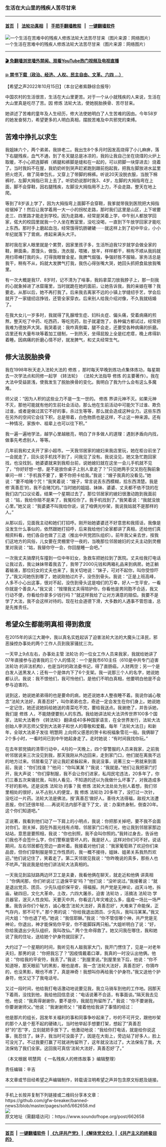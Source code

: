 ### 生活在大山里的残疾人苦尽甘来
------------------------

#### [首页](https://github.com/gfw-breaker/banned-news3/blob/master/README.md) &nbsp;&nbsp;|&nbsp;&nbsp; [法轮功真相](https://github.com/begood0513/basic/blob/master/README.md)  &nbsp;&nbsp;|&nbsp;&nbsp; [手把手翻墙教程](https://github.com/gfw-breaker/guides/wiki)  &nbsp;&nbsp;|&nbsp;&nbsp; [一键翻墙软件](https://github.com/gfw-breaker/nogfw/blob/master/README.md)  



<div><img alt="一个生活在苦难中的残疾人修炼法轮大法苦尽甘来（图片来源：网络图片）" src="https://img.soundofhope.org/2022-10/1665869416485.jpg"/>
<br/><figcaption class="caption">
 一个生活在苦难中的残疾人修炼法轮大法苦尽甘来（图片来源：网络图片）
</figcaption></div><hr/>

#### [ 🎬  免翻墙浏览墙外禁闻、观看YouTube热门视频及电视直播](https://github.com/gfw-breaker/HelloWorld)

#### [ 💥  禁书下载（政治、经济、人权、民主自由、文革、六四 ...）](https://github.com/gfw-breaker/books/blob/master/README.md)

<div><div class="Content__Wrapper sc-1bvya0-0 elmmKw">
 <div id="post_place_1">
 </div>
 <p class="meta-top">
  <span class="meta">
   【希望之声2022年10月15日】（本台记者紫静综合报导）
  </span>
 </p>
 <p style="text-align:justify">
  中国农村的生活很苦，生活在大山里更苦。对于一个从小就残疾的人来说，生活在大山里真是吃尽了苦。因
  <ok href="/term/554195">
   修炼
  </ok>
  法轮大法，使她脱胎换骨、苦尽甘来。
 </p>
 <p>
  她讲述了苦难的童年及人生经历，修大法使她明白了人生苦难的因由。今年58岁的她发奋努力，希望更多的人明白真相，摆脱苦难及中共邪党的束缚。
 </p>
 <h2>
  <strong>
   苦难中挣扎以求生
  </strong>
 </h2>
 <p>
  我姐妹六个，两个弟弟，我排老二。我出生8个多月时因发高烧得了小儿麻痹，落下右腿残疾，血气不通，到了冬天腿总是冰凉的，我妈让我自己坐在烧煤的火炉上取暖，不小心把连脚裤（裤腿和裤脚是缝和在一起的，可以把脚一块穿进去）烧着了。当时我妈不在屋，我奶奶听到哭声赶紧跑到跟前抱起我，把我左脚放进水盆里把火熄灭，做了简单包扎，又穿上了带脚的棉裤。听说20天没脱衣服，当脱下棉裤时，左脚大拇指已背上去了。听奶奶说那时我3、4岁，左脚的大拇指弯在上面，脚不会穿鞋，因右腿残疾，左脚没大拇指用不上力，不会走路，整天在地上爬。
 </p>
 <p>
  等到了8岁该上学了，因为大拇指弯上面脚不会穿鞋，我爹就带我到医院把大拇指给锯掉了！然后让我学着用一大一小的拐杖走路，那时我们这里是山区，上下坡要走三、四里路才能走到学校。因为走路难，经常是哭着上学，中午别人都放学回家，偌大的校园里就我一个人坐在教室里，没吃没喝，一直到下午放学回家才能吃上东西。那时手上磨起血泡，经常饿得饥肠辘辘⋯⋯就这样上到了初中毕业，小小年纪就落下了胃病，疼起来满头大汗。
 </p>
 <p>
  那时我在家人眼里就是个累赘，因家里孩子多，生活所迫我12岁就学会做全家的鞋，擀面条，蒸馒头，做饭，洗衣服，喂猪，放羊，样样都干，稍有不顺从我妈就用扫帚棒打我的头，打得我眼冒金星。我脾气倔强，争强好胜不服输，家务活总是我干，稍有不从，妈就大发脾气打我，我伤心得张嘴大哭，她回头抓把食盐放我嘴里。
 </p>
 <p>
  有一次大概是我17、8岁时，记不清为了啥事，我妈拿菜刀放我脖子上，那一刻我的心就象掉进了冰窟窿里，当时就跪在她的面前，让她告诉我，我的亲娘在哪？我要走。从那以后，她不再打我了。后来我去离家不远的小镇上学缝纫手艺，学会后就开了一家缝纫店挣钱，还管全家穿衣。后来别人给我介绍对像，不久我就结婚了。
 </p>
 <p>
  在我大女儿一岁多时，我就得了乳腺增生症、妇科炎症、偏头痛，受着病痛的煎熬，整天吃了中药、吃西药，等吃完药，肚子就灌饱了，各种偏方都试过，经常把我难为德放声大哭。我哭着说：我咋真倒霉，腿不会走，还要受各种病痛的折磨。店里还有大量布块等着加工缝制，一到热天，坐得屁股上全是红疙瘩，晚上疼得趴着睡。因病痛的折磨心情不好，就发脾气，和丈夫经常生气。
 </p>
 <h2>
  <strong>
   修大法脱胎换骨
  </strong>
 </h2>
 <p>
  我在1998年秋天走入法轮大法的
  <ok href="/term/554195">
   修炼
  </ok>
  ，那时每天早晚到炼功点集体炼功，每星期去一次学法点和同修一起学
  <ok href="/term/30275">
   《转法轮》
  </ok>
  （法轮大法指导
  <ok href="/term/554195">
   修炼
  </ok>
  的主要著作）。我在大法中受益匪浅，使我发生了脱胎换骨的变化。我明白了我为什么会有这么多魔难。
 </p>
 <p>
  师父说：“因为人积的这些业力不是一生一世的。
  <ok href="/term/554195">
   修炼
  </ok>
  界讲元神不灭。如果元神不灭，那他可能就有他的生前社会活动，那么他在生前活动中可能欠下过谁、欺负过谁，或者是做过其它不好的事，杀过生等等，那么就会造成这种业力。这些东西在另外的空间它会往下积，总是带着，白色物质也是这样，不止这一种来源。还有一种情况，家族中、祖辈上也可以往下积。”
 </p>
 <p>
  我一遍一遍地学法，越学心里越敞亮，明白了许多做人的道理：遇到矛盾向内找，做事先考虑别人，等等。
 </p>
 <p>
  几年前我和丈夫开了家小超市。一天我邻居家的媳妇来我店里玩，她在柜台前坐了一会就走了，回头说手机找不到了，问我见了没有。我说没见，她又急忙跑回家找，也没找到。她婆婆就来到我柜台前，说她媳妇就在这坐一会儿手机就不见了，“你好好想一想，是不是放你桌子上别人拿走了？”只见她两手交叉抱在胸前象审问一样：“手机我不要了，要不你把卡给我。”我说：“嫂子我真的没看见。”她说：“要不咱赌个咒！”我笑着说：“嫂子，常言说丢东西模糊，拾东西清楚。我是修‘真善忍’的，我不会赌咒的。”当时她的姐姐、妹妹、婆婆、丈夫都不依不饶的在我们店门口议论着。结果一个星期过去了，那位邻居家的媳妇很激动跑到我面前说：“姑，我给你赔不是来了，我冤枉你了。我手机找到了。”我笑着说：“我就没放心里。”她又说：“我婆婆不叫我给你说，说了咱俩光吵架，我说我姑就不是那样的人。”
 </p>
 <p>
  从那以后，见面我主动和她们打招呼。刚开始她婆婆还不好意思和我搭话，我像是没发生什么事似的，依然跟她打招呼，后来我给他们全家都讲了真相，还给他们真相资料看，他们各自也做了三退（推出中共党团队组织）。前年我父亲去世，按我们这地方的风俗，儿女要在灵棚里守一夜的，当晚那位邻居媳妇的丈夫主动到灵棚里对我说：“姑，我替你守一会，你回屋睡一会吧。”
 </p>
 <p>
  一次我丈夫骑摩托车撞到一位中年妇女，急救车把她拉到了医院。丈夫给我打电话让我过去，我让妹妹带着我去了，我带了2000元钱和两箱礼品来到病房。她正躺着输液，那位妇女的丈夫也来了，我关切地说：“妹子，可对不起你，叫你受惊吓了。”我又问她伤到哪了，她说刚拍过片子，没伤到骨头。我说：“正是上班高峰，人多不小心出这事，很对不起，没伤到骨头这是咱们的万幸，好人一生平安，一看你就是个善良人。”我又说：“按理我丈夫得陪护你，你看他是男同胞不合适，我又行动不便，你看给你拿多少钱行吗？”就这样我给了让对方满意的赔偿。我要不是学了大法，我不会这样对待的。现在社会道德下滑，大多数的人遇事不管怨谁，总是先推责任。
 </p>
 <h2>
  <strong>
   希望众生都能明真相 得到救度
  </strong>
 </h2>
 <p>
  在2015年的诉江大潮中，我以真名实姓起诉了迫害法轮大法的大魔头江泽民，邪恶操控办事处的两个工作人员到我家骚扰三次。
 </p>
 <p>
  一天早上9点左右，办事处主管
  <ok href="/term/968">
   法轮功
  </ok>
  的一位女工作人员来我家，我就给她讲了07年直接参与迫害我的三个人的情况：一个是我市610主任（610是中共专门迫害
  <ok href="/term/968">
   法轮功
  </ok>
  的非法机构），也是当时的政法委书记，得了直肠癌，人财两空；另一个是白发人送黑发人；还有一个是体内下了6个支架。我一说那三个人的名字，她说她都认识。我说：我不恨他们，我可怜他们，是他们不明白真相，他要明白他是不会参与迫害的。
 </p>
 <p>
  说到这，她说她弟弟得的也是要命的病，她还说她本人整夜睡不着。我说你诚心敬念“法轮大法好，真善忍好”，叫你弟弟也念，奇迹一定会发生在你们身上。她说她一定记住，她还说她妈给她送的青菜吃不完，要给我送点。我谢绝了，并告诉她，我们是
  <ok href="/term/554195">
   修炼
  </ok>
  人，不能随便要别人的东西。我给她讲法轮大法洪传世界100多个国家，法轮大法著作
  <ok href="/term/30275">
   《转法轮》
  </ok>
  翻译成40多种国家语言，在全世界发行，法轮大法创始人李洪志师父受到大法弟子和世人的尊敬和爱戴。每年「法轮大法日」和新年，全球大法弟子发往
  <ok href="/term/28667">
   明慧网
  </ok>
  上向师父感恩的贺卡和祝福象雪花一般。我俩聊了2个多小时，一看时间已到中午她起身走了。走时她说：“有时间我找你玩。”
 </p>
 <p>
  在去年邪党搞的清零行动中，4月的一天晚上，四个穿警服的人员来我家，之前我听邻居说来三次没见到我，那天我刚从外边回来，走到家门口，他们就在离我不远的地方过来。邻居看见了说让我赶紧躲起来，我说没事，说著三女一男就来到面前，我说：“你们找谁？”他问：“你叫某某？”我说：“我就是。”他们让我把家门打开，我大声说：“你们穿制服，我不会让你们进家，私闯民宅违法，20多年了，你们三番五次来骚扰我，叫别人看见，不知道的还以为我做什么坏事了，对我造成多不好的影响。还是说炼
  <ok href="/term/968">
   法轮功
  </ok>
  的事？我
  <ok href="/term/554195">
   修炼
  </ok>
  法轮大法处处为别人着想，我们邻里相处的很好，从不占别人的便宜，我
  <ok href="/term/554195">
   修炼
  </ok>
  <ok href="/term/968">
   法轮功
  </ok>
  20多年了，没打过一次针，没吃过一片药。法轮大法是佛法，按‘真善忍’做好人。善待大法得福，敌视大法遭恶报，你们还很年轻……再说司法内部不是下了文，说：办案终身制，倒查20年。这个你们知道吧。”
 </p>
 <p>
  正说著，我看到他们动了一下肩上的小明点，我说：你把那关掉吧，要不我不会面对你们。刚关掉，因在外面光线有点暗，邻居家门口有灯光，他让我到邻居家那边站站，意思是要照相，我说：“你也别照，我不会叫你照的。”我转过身去，告诉他们我也不会签什么字，你们警察是管坏人的，我是好人，这样对你们可不好。说话期间，左右邻居都在旁边一直听着。我接着对他们说：“我家葡萄熟了欢迎你们来品尝，但你们穿制服是带工作性质的，我一概不接待，姐妹、姐弟关系我热烈欢迎。”他们说记住了，笑着走了。第二天邻居见我说：“你昨晚说的真多，那些人也不吭声。”我说我是给他们讲法轮大法真相的。
 </p>
 <p>
  一天我见到监狱路两边环卫工是夫妻，我看他俩在聊天，就走近和他俩
  <ok href="/term/9405">
   讲真相
  </ok>
  ：“你俩闲那，你们听说过‘三退保平安’吗？”他们说：“没听说过。”我接著说：“就是退出党员、团员、少先队组织保平安，得福报。共产党是无神论，战天斗地，拆庙，破四旧，文化大革命，土改，六四大屠杀，迫害
  <ok href="/term/968">
   法轮功
  </ok>
  ，活摘法
  <ok href="/term/968">
   法轮功
  </ok>
  学员器官，泯灭人性良知。天要灭中共，你看这几年灾难这么多，瘟疫一场比一场严重。我告诉你们个秘方，诚心敬念‘法轮大法好，真善忍好’，大难来了命能保，正气存内，邪不可干。” 那个男的说：“你给我退出团员、少先队，我叫冯某某。”我又问大姐：“你也退了吧。”她说：“我信耶稣。”我说：“你不管信哪个神，共产党是无神论，你退出，神才能保佑你平安，你不能脚踩两只船。”大姐听明白了说：“好，你给我退出少先队组织，我叫改仙。” 两个生命得救了。她又问我在哪住，我和她说了我的住址，送给她个护身符就回家了。
 </p>
 <p>
  大约过了一个星期的时间，我听见有人敲我家大门，我开门愣住了，见是一对老年夫妇，那男的说：“你把我忘了？”因疫情戴着口罩，我真的一时没认出他俩。他说：“你给我的平安符，我丢了。”我说：“到屋里说。”到屋里坐下后，他说：“你不知道呀，那天眼前飞的黑影，眼也是疼，我一念‘法轮大法好，真善忍好’，你猜咋的，也没黑影，眼也不疼了，真是神奇！我想叫你再给我个护身符。”我又送他个护身符，他又记下了我电话号。
 </p>
 <p>
  又过一段时间，他给我打电话激动地说要见我，我立马骑车到他的工作地。因那天下着雨，没找到他，我给他回信息说：“电话说著不合适，有事面谈。”隔天我去见他，他说：“我真得谢谢你，要不是你，我就在拘留所了。” 我说：“你不要谢我，你要谢谢师父。”他说：“我谢谢师父！”接着他给我讲了事情的经过：
 </p>
 <p>
  他是那片的组长，因发年关福利的事和同事争吵起来了，吵的不可开交，跟他吵架的那个人是个惹不起的硬碴儿，当时他举起手想要打架，想起了“真善忍好”的“忍”字，立刻就把手放下了。他激动地说：“我给你打电话，就是给你说这事，我忍住了。妹子，我当时可没面子了，因是在大街上，旁边站了好多人，脸上可没光了。不过我要打赢了可就进拘留所了，这年就没法过了。大法保佑了我，大法保佑了我们全家。这回我可真信‘法轮大法好，真善忍好’了。”
 </p>
 <p>
  （本文根据
  <ok href="/term/28667">
   明慧网
  </ok>
  《
  <ok href="https://www.minghui.org/mh/articles/2022/10/15/%E4%B8%80%E5%90%8D%E6%AE%8B%E7%96%BE%E4%BA%BA%E7%9A%84%E4%BF%AE%E7%82%BC%E6%95%85%E4%BA%8B-449435.html">
   一名残疾人的修炼故事
  </ok>
  》编辑整理）
 </p>
 <p class="meta-btm">
  责任编辑：辛吉
 </p>
 <p class="meta-btm">
  本文章或节目经希望之声编辑制作，转载请注明希望之声并包含原文标题及链接。
 </p>
</div>
</div>
<hr/>
手机上长按并复制下列链接或二维码分享本文章：<br/>
https://github.com/gfw-breaker/banned-news3/blob/master/pages/soh5/662658.md <br/>
<a href='https://github.com/gfw-breaker/banned-news3/blob/master/pages/soh5/662658.md'><img src='https://github.com/gfw-breaker/banned-news3/blob/master/pages/soh5/662658.md.png'/></a> <br/>
原文地址（需翻墙访问）：https://www.soundofhope.org/post/662658


------------------------
#### [首页](https://github.com/gfw-breaker/banned-news3/blob/master/README.md) &nbsp;|&nbsp; [一键翻墙软件](https://github.com/gfw-breaker/nogfw/blob/master/README.md) &nbsp;| [《九评共产党》](https://github.com/gfw-breaker/9ping.md/blob/master/README.md#九评之一评共产党是什么) | [《解体党文化》](https://github.com/gfw-breaker/jtdwh.md/blob/master/README.md) | [《共产主义的终极目的》](https://github.com/gfw-breaker/gczydzjmd.md/blob/master/README.md)


<img src='http://gfw-breaker.win/banned-news3/pages/soh5/662658.md' width='0px' height='0px'/>